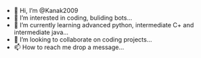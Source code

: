 - 👋 Hi, I’m @Kanak2009
- 👀 I’m interested in coding, buliding bots...
- 🌱 I’m currently learning advanced python, intermediate C+ and intermediate java...
- 💞️ I’m looking to collaborate on coding projects...
- 📫 How to reach me drop a message...

<!---
Kanak2009/Kanak2009 is a ✨ special ✨ repository because its `README.md` (this file) appears on your GitHub profile.
You can click the Preview link to take a look at your changes.
--->

